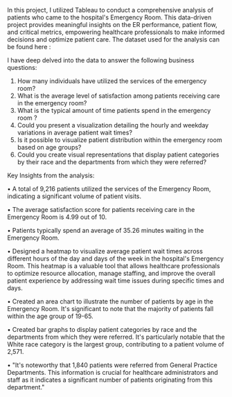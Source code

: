 In this project, I utilized Tableau to conduct a comprehensive analysis of patients who came to the hospital's Emergency Room. This data-driven project provides meaningful insights on the ER performance, patient flow, and critical metrics, empowering healthcare professionals to make informed decisions and optimize patient care.
The dataset used for the analysis can be found here : 


I have deep delved into the data to answer the following business questions:
1.	How many individuals have utilized the services of the emergency room?
2.	What is the average level of satisfaction among patients receiving care in the emergency room?
3.	What is the typical amount of time patients spend in the emergency room ?
4.	Could you present a visualization detailing the hourly and weekday variations in average patient wait times? 
5.	Is it possible to visualize patient distribution within the emergency room based on age groups? 
6.	Could you create visual representations that display patient categories by their race and the departments from which they were referred?


Key Insights from the analysis:

•	A total of 9,216 patients utilized the services of the Emergency Room, indicating a significant volume of patient visits.

•	The average satisfaction score for patients receiving care in the Emergency Room is 4.99 out of 10.

•	Patients typically spend an average of 35.26 minutes waiting in the Emergency Room.

•	Designed a heatmap to visualize average patient wait times across different hours of the day and days of the week in the hospital's Emergency Room. This heatmap is a valuable tool that allows healthcare professionals to optimize resource allocation, manage staffing, and improve the overall patient experience by addressing wait time issues during specific times and days.

•	Created an area chart to illustrate the number of patients by age in the Emergency Room. It's significant to note that the majority of patients fall within the age group of 19-65.

•	Created bar graphs to display patient categories by race and the departments from which they were referred. It's particularly notable that the White race category is the largest group, contributing to a patient volume of 2,571.

•	"It's noteworthy that 1,840 patients were referred from General Practice Departments. This information is crucial for healthcare administrators and staff as it indicates a significant number of patients originating from this department."


